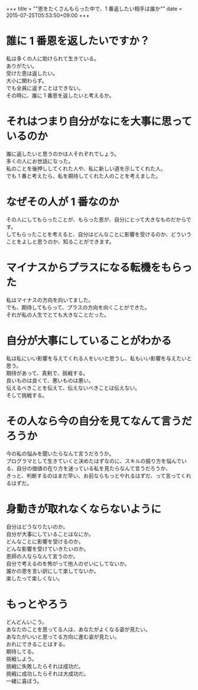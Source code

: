 +++
title = ""恩をたくさんもらった中で、1 番返したい相手は誰か""
date = 2015-07-25T05:53:50+09:00
+++

誰に 1 番恩を返したいですか？
===
私は多くの人に助けられて生きている。  
ありがたい。  
受けた恩は返したい。  
大小に関わらず。  
でも全員に返すことはできない。  
その時に、誰に 1 番恩を返したいと考えるか。

それはつまり自分がなにを大事に思っているのか
===
誰に返したいと思うのかは人それぞれでしょう。  
多くの人にお世話になった。  
私のことを後押ししてくれた人や、私に新しい道を示してくれた人。  
でも 1 番と考えたら、私を期待してくれた人のことを考えました。

なぜその人が 1 番なのか
===
その人にしてもらったことが、もらった恩が、自分にとって大きなものだからです。  
してもらったことを考えると、自分はどんなことに影響を受けるのか、どういうことをよしと思うのか、知ることができます。

マイナスからプラスになる転機をもらった
===
私はマイナスの方向を向いてました。  
でも、期待してもらって、プラスの方向を向くことができた。  
それが私の人生でとても大きなことだった。

自分が大事にしていることがわかる
===
私は私にいい影響を与えてくれる人をいいと思うし、私もいい影響を与えたいと思う。  
期待があって、真剣で、挑戦する。  
良いものは良くて、悪いものは悪い。  
伝えるべきことを伝えて、伝えないべきことは伝えない。  
そして挑戦する。

その人なら今の自分を見てなんて言うだろうか
===
今の私の悩みを聞いたらなんて言うだろうか。  
プログラマとして生きていくと決めたはずなのに、スキルの振り方を悩んでいる、自分の価値の在り方を迷っている私を見たらなんて言うだろうか、  
きっと、判断するのはまだ早い、お前ならもっとやれるはずだ、って言ってくれるはずだ。

身動きが取れなくならないように
===
自分はどうなりたいのか。  
自分が大事にしていることはなにか。  
どんなことに影響を受けるのか。  
どんな影響を受けていきたいのか。  
恩師の人ならなんて言うのか。  
自分で考えるのを怖がって他人のせいにしてないか。  
誰かの恩を言い訳にして楽してないか。  
楽したって楽しくない。

もっとやろう
===
どんどんいこう。  
あなたのことを思ってる人は、あなたがよくなる姿が見たい。  
あなたがいいと思ってる方向に進む姿が見たい。  
おれにできることはする。  
期待してる。  
挑戦しよう。  
挑戦に失敗したらそれは成功だ。  
挑戦に成功したらそれは大成功だ。  
一緒に喜ぼう。
